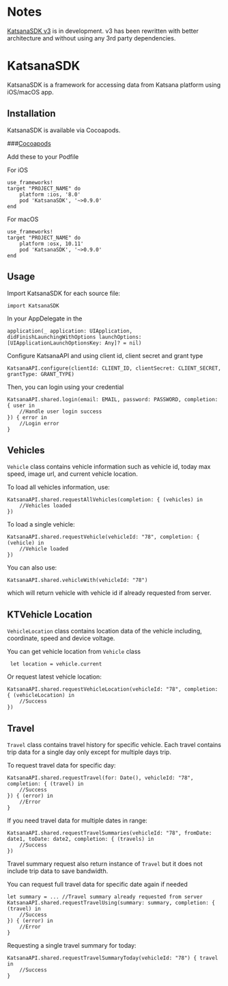 # Notes
 
[KatsanaSDK v3](https://github.com/katsana/katsana-sdk-ios/tree/v3) is in development. v3 has been rewritten with better architecture and without using any 3rd party dependencies.

# KatsanaSDK
KatsanaSDK is a framework for accessing data from Katsana platform using iOS/macOS app.

## Installation

KatsanaSDK is available via Cocoapods.

###[Cocoapods](https://cocoapods.org/)

Add these to your Podfile

For iOS
```
use_frameworks!
target "PROJECT_NAME" do
    platform :ios, '8.0'
    pod 'KatsanaSDK', '~>0.9.0'
end
```

For macOS
```
use_frameworks!
target "PROJECT_NAME" do
    platform :osx, 10.11'
    pod 'KatsanaSDK', '~>0.9.0'
end
```

## Usage

Import KatsanaSDK for each source file:
```
import KatsanaSDK
```

In your AppDelegate in the
```
application(_ application: UIApplication, didFinishLaunchingWithOptions launchOptions: [UIApplicationLaunchOptionsKey: Any]? = nil)
```

Configure KatsanaAPI and using client id, client secret and grant type
```
KatsanaAPI.configure(clientId: CLIENT_ID, clientSecret: CLIENT_SECRET, grantType: GRANT_TYPE)
```

Then, you can login using your credential

```
KatsanaAPI.shared.login(email: EMAIL, password: PASSWORD, completion: { user in
    //Handle user login success
}) { error in
    //Login error        
}
```

## Vehicles

```Vehicle``` class contains vehicle information such as vehicle id, today max speed, image url, and current vehicle location.

To load all vehicles information, use:
```
KatsanaAPI.shared.requestAllVehicles(completion: { (vehicles) in
    //Vehicles loaded 
})
```

To load a single vehicle:
```
KatsanaAPI.shared.requestVehicle(vehicleId: "78", completion: { (vehicle) in
    //Vehicle loaded
})
```

You can also use:
```
KatsanaAPI.shared.vehicleWith(vehicleId: "78")
```
which will return vehicle with vehicle id if already requested from server.

## KTVehicle Location

```VehicleLocation``` class contains location data of the vehicle including, coordinate, speed and device voltage.

You can get vehicle location from ```Vehicle``` class 
```
 let location = vehicle.current
```

Or request latest vehicle location:
```
KatsanaAPI.shared.requestVehicleLocation(vehicleId: "78", completion: { (vehicleLocation) in
    //Success
})
```

## Travel

```Travel``` class contains travel history for specific vehicle. Each travel contains trip data for a single day only except for multiple days trip. 

To request travel data for specific day:
```
KatsanaAPI.shared.requestTravel(for: Date(), vehicleId: "78", completion: { (travel) in
    //Success
}) { (error) in
    //Error
}
```

If you need travel data for multiple dates in range:
```
KatsanaAPI.shared.requestTravelSummaries(vehicleId: "78", fromDate: date1, toDate: date2, completion: { (travels) in
    //Success
})
```
Travel summary request also return instance of ```Travel``` but it does not include trip data to save bandwidth.

You can request full travel data for specific date again if needed 
```
let summary = ... //Travel summary already requested from server
KatsanaAPI.shared.requestTravelUsing(summary: summary, completion: { (travel) in
    //Success
}) { (error) in
    //Error
}
```

Requesting a single travel summary for today:
```
KatsanaAPI.shared.requestTravelSummaryToday(vehicleId: "78") { travel in
    //Success   
}
```
